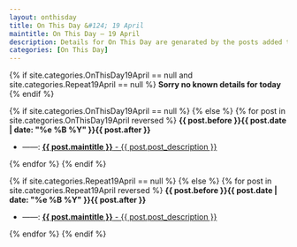 ```yaml
---
layout: onthisday
title: On This Day &#124; 19 April
maintitle: On This Day — 19 April
description: Details for On This Day are genarated by the posts added to the website so the content is subject to changes/updates over time.
categories: [On This Day]
---
```


{% if site.categories.OnThisDay19April == null and site.categories.Repeat19April == null %}
<strong>Sorry no known details for today</strong>
{% endif %}

{% if site.categories.OnThisDay19April == null %}
{% else %}
{% for post in site.categories.OnThisDay19April reversed %}
<strong>{{ post.before }}{{ post.date | date: "%e %B %Y" }}{{ post.after }}</strong>
<ul>
<li> ——: <a href="{{ post.url }}"><strong>{{ post.maintitle }}</strong> - {{ post.post_description }}</a></li>
</ul>
{% endfor %}
{% endif %}

{% if site.categories.Repeat19April == null %}
{% else %}
{% for post in site.categories.Repeat19April reversed %}
<strong>{{ post.before }}{{ post.date | date: "%e %B %Y" }}{{ post.after }}</strong>
<ul>
<li> ——: <a href="{{ post.url }}"><strong>{{ post.maintitle }}</strong> - {{ post.post_description }}</a></li>
</ul>
{% endfor %}
{% endif %}
